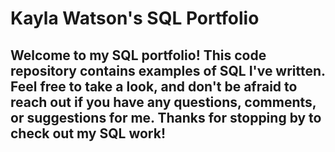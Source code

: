 # Kayla Watson's SQL Portfolio

## Welcome to my SQL portfolio! This code repository contains examples of SQL I've written. Feel free to take a look, and don't be afraid to reach out if you have any questions, comments, or suggestions for me. Thanks for stopping by to check out my SQL work!
